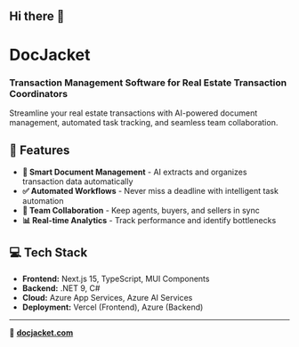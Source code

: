 ## Hi there 👋

# DocJacket

### Transaction Management Software for Real Estate Transaction Coordinators

Streamline your real estate transactions with AI-powered document management, automated task tracking, and seamless team collaboration.

## 🚀 Features

- **📄 Smart Document Management** - AI extracts and organizes transaction data automatically
- **✅ Automated Workflows** - Never miss a deadline with intelligent task automation  
- **👥 Team Collaboration** - Keep agents, buyers, and sellers in sync
- **📊 Real-time Analytics** - Track performance and identify bottlenecks

## 💻 Tech Stack

- **Frontend:** Next.js 15, TypeScript, MUI Components
- **Backend:** .NET 9, C#
- **Cloud:** Azure App Services, Azure AI Services
- **Deployment:** Vercel (Frontend), Azure (Backend)

---

🔗 **[docjacket.com](https://docjacket.com)**
